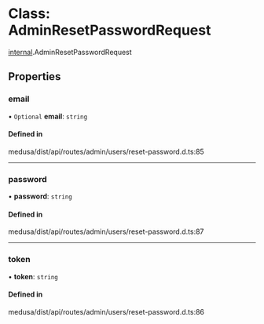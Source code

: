 # Class: AdminResetPasswordRequest

[internal](../modules/internal-32.md).AdminResetPasswordRequest

## Properties

### email

• `Optional` **email**: `string`

#### Defined in

medusa/dist/api/routes/admin/users/reset-password.d.ts:85

___

### password

• **password**: `string`

#### Defined in

medusa/dist/api/routes/admin/users/reset-password.d.ts:87

___

### token

• **token**: `string`

#### Defined in

medusa/dist/api/routes/admin/users/reset-password.d.ts:86
